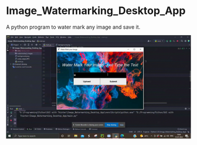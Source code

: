 # Image_Watermarking_Desktop_App
A python program to water mark any image and save it.
<div>
  <img src="./image_watermark.gif">
</div>
